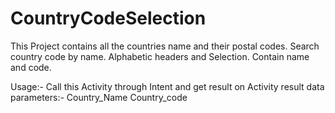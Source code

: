 # CountryCodeSelection

This Project contains all the countries name and their postal codes.
    Search country code by name.
    Alphabetic headers and Selection.
    Contain name and code.

Usage:- Call this Activity through Intent and get result on Activity result data parameters:-
    Country_Name
    Country_code

